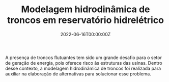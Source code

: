 ﻿---
date: "2022-06-16T00:00:00Z"
external_link: ""
image:
  caption: 
  focal_point: "Center"
  placement: 1

summary: 
tags:
- Modelagem Hidrodinâmica
- Delft3D
- Análise de dados
- Programação em linguagem R
- Lactec
title: Modelagem hidrodinâmica de troncos em reservatório hidrelétrico
url_code: ""
url_pdf: ""
url_slides: ""
url_video: ""
links: 
- icon: file-lines
  icon_pack: far
  name: Artigo 1
  url: '../../publication/jirau_2022/'
- icon: file-lines
  icon_pack: far
  name: Artigo 2
  url: '../../publication/jirau_2024/'
show_date: false
share: false
profile: true
pager: false
---

### 

A presença de troncos flutuantes tem sido um grande desafio para o setor de geração de energia, pois oferece risco às estruturas das usinas. Dentro desse contexto, a modelagem hidrodinâmica de troncos foi realizada para auxiliar na elaboração de alternativas para solucionar esse problema.


